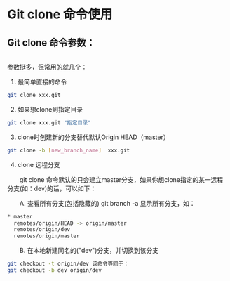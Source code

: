 # Git clone 命令使用

## Git clone 命令参数：

```sh

```

参数挺多，但常用的就几个：

1. 最简单直接的命令

```sh
git clone xxx.git
```

2. 如果想clone到指定目录

```sh
git clone xxx.git "指定目录"
```

3. clone时创建新的分支替代默认Origin HEAD（master）

```sh
git clone -b [new_branch_name]  xxx.git
```

4. clone 远程分支

　　git clone 命令默认的只会建立master分支，如果你想clone指定的某一远程分支(如：dev)的话，可以如下：

　　A. 查看所有分支(包括隐藏的)  git branch -a 显示所有分支，如：　　　　

```sh
* master
  remotes/origin/HEAD -> origin/master
  remotes/origin/dev
  remotes/origin/master
```

　　B.  在本地新建同名的("dev")分支，并切换到该分支

```sh
git checkout -t origin/dev 该命令等同于：
git checkout -b dev origin/dev
```

